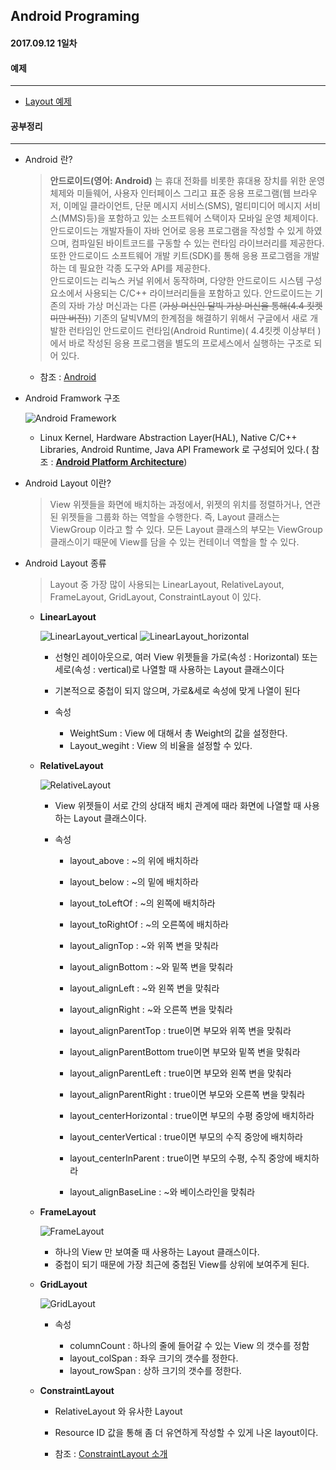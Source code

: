 Android Programing
----------------------------------------------------
#### 2017.09.12 1일차

#### 예제
____________________________________________________

- [Layout 예제](https://github.com/Hooooong/DAY7_Android/tree/master/app/src/main/java/hooooong/com/basiclayout)

#### 공부정리
____________________________________________________

- Android 란?

  > __안드로이드(영어: Android)__ 는 휴대 전화를 비롯한 휴대용 장치를 위한 운영 체제와 미들웨어, 사용자 인터페이스 그리고 표준 응용 프로그램(웹 브라우저, 이메일 클라이언트, 단문 메시지 서비스(SMS), 멀티미디어 메시지 서비스(MMS)등)을 포함하고 있는 소프트웨어 스택이자 모바일 운영 체제이다. 안드로이드는 개발자들이 자바 언어로 응용 프로그램을 작성할 수 있게 하였으며, 컴파일된 바이트코드를 구동할 수 있는 런타임 라이브러리를 제공한다. 또한 안드로이드 소프트웨어 개발 키트(SDK)를 통해 응용 프로그램을 개발하는 데 필요한 각종 도구와 API를 제공한다.<br>
   안드로이드는 리눅스 커널 위에서 동작하며, 다양한 안드로이드 시스템 구성 요소에서 사용되는 C/C++ 라이브러리들을 포함하고 있다. 안드로이드는 기존의 자바 가상 머신과는 다른 (~~가상 머신인 달빅 가상 머신을 통해(4.4 킷켓 미만 버전)~~) 기존의 달빅VM의 한계점을 해결하기 위해서 구글에서 새로 개발한 런타임인 안드로이드 런타임(Android Runtime)( 4.4킷켓 이상부터 )에서 바로 작성된 응용 프로그램을 별도의 프로세스에서 실행하는 구조로 되어 있다.

   - 참조 : [Android](https://ko.wikipedia.org/wiki/%EC%95%88%EB%93%9C%EB%A1%9C%EC%9D%B4%EB%93%9C_(%EC%9A%B4%EC%98%81_%EC%B2%B4%EC%A0%9C))

- Android Framwork 구조

  ![Android Framework](https://github.com/Hooooong/DAY7_Android/blob/master/image/android-stack_2x.png)

  - Linux Kernel, Hardware Abstraction Layer(HAL), Native C/C++ Libraries, Android Runtime, Java API Framework 로 구성되어 있다.( 참조 : [__Android Platform Architecture__](https://developer.android.com/guide/platform/index.html#art))

- Android Layout 이란?

  > View 위젯들을 화면에 배치하는 과정에서, 위젯의 위치를 정렬하거나, 연관된 위젯들을 그룹화 하는 역할을 수행한다. 즉, Layout 클래스는 ViewGroup 이라고 할 수 있다. 모든 Layout 클래스의 부모는 ViewGroup 클래스이기 때문에 View를 담을 수 있는 컨테이너 역할을 할 수 있다.

- Android Layout 종류

  > Layout 중 가장 많이 사용되는 LinearLayout, RelativeLayout, FrameLayout, GridLayout, ConstraintLayout 이 있다.

  - __LinearLayout__

      ![LinearLayout_vertical](https://github.com/Hooooong/DAY7_Android/blob/master/image/LinearLayout_vertical.PNG)  ![LinearLayout_horizontal](https://github.com/Hooooong/DAY7_Android/blob/master/image/LinearLayout_horizontal.PNG)

      - 선형인 레이아웃으로, 여러 View 위젯들을 가로(속성 : Horizontal) 또는 세로(속성 : vertical)로 나열할 때 사용하는 Layout 클래스이다
      - 기본적으로 중첩이 되지 않으며, 가로&세로 속성에 맞게 나열이 된다

      - 속성

          - WeightSum : View 에 대해서 총 Weight의 값을 설정한다.
          - Layout_wegiht : View 의 비율을 설정할 수 있다.

  - __RelativeLayout__

      ![RelativeLayout](https://github.com/Hooooong/DAY7_Android/blob/master/image/RelativeLayout.PNG)

      - View 위젯들이 서로 간의 상대적 배치 관계에 때라 화면에 나열할 때 사용하는 Layout 클래스이다.

      - 속성

          - layout_above : ~의 위에 배치하라
          - layout_below : ~의 밑에 배치하라
          - layout_toLeftOf : ~의 왼쪽에 배치하라
          - layout_toRightOf : ~의 오른쪽에 배치하라

          - layout_alignTop : ~와 위쪽 변을 맞춰라
          - layout_alignBottom : ~와 밑쪽 변을 맞춰라
          - layout_alignLeft : ~와 왼쪽 변을 맞춰라
          - layout_alignRight : ~와 오른쪽 변을 맞춰라

          - layout_alignParentTop : true이면 부모와 위쪽 변을 맞춰라
          - layout_alignParentBottom true이면 부모와 밑쪽 변을 맞춰라
          - layout_alignParentLeft : true이면 부모와 왼쪽 변을 맞춰라
          - layout_alignParentRight : true이면 부모와 오른쪽 변을 맞춰라

          - layout_centerHorizontal : true이면 부모의 수평 중앙에 배치하라
          - layout_centerVertical : true이면 부모의 수직 중앙에 배치하라
          - layout_centerInParent : true이면 부모의 수평, 수직 중앙에 배치하라

          - layout_alignBaseLine : ~와 베이스라인을 맞춰라

  - __FrameLayout__

      ![FrameLayout](https://github.com/Hooooong/DAY7_Android/blob/master/image/FrameLayout.PNG)

      - 하나의 View 만 보여줄 때 사용하는 Layout 클래스이다.
      - 중첩이 되기 때문에 가장 최근에 중첩된 View를 상위에 보여주게 된다.

  - __GridLayout__

      ![GridLayout](https://github.com/Hooooong/DAY7_Android/blob/master/image/GridLayout.PNG)

      - 속성

          - columnCount : 하나의 줄에 들어갈 수 있는 View 의 갯수를 정함
          - layout_colSpan : 좌우 크기의 갯수를 정한다.
          - layout_rowSpan : 상하 크기의 갯수를 정한다.

  - __ConstraintLayout__

      - RelativeLayout 와 유사한 Layout

      - Resource ID 값을 통해 좀 더 유연하게 작성할 수 있게 나온 layout이다.

      - 참조 : [ConstraintLayout 소개](https://academy.realm.io/kr/posts/constraintlayout-it-can-do-what-now/)
